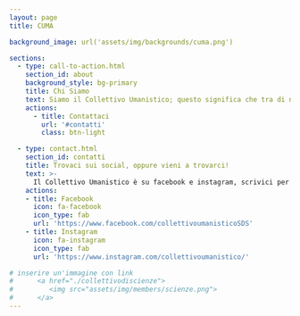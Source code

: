 ```yaml
---
layout: page
title: CUMA

background_image: url('assets/img/backgrounds/cuma.png')

sections:
  - type: call-to-action.html
    section_id: about
    background_style: bg-primary
    title: Chi Siamo
    text: Siamo il Collettivo Umanistico; questo significa che tra di noi ci sono persone dei corsi più disparati, da storia dell'arte a scienze della formazione, da lettere antiche a filologia moderna, per arrivare fino a belle arti. Questa varietà ci permette di contemplare vari punti di vista e avere uno sguardo critico su più facoltà. Siamo un collettivo nato da poco, proprio durante la quarantena. Per questo, le iniziative che abbiamo fatto sono state tutte online. In particolare i temi che ci stanno a cuore e su cui abbiamo lavorato sono -> la letteratura femminista, la questione ambientale, la violenza di genere... Ma è solo l'inizio!
    actions:
      - title: Contattaci
        url: '#contatti'
        class: btn-light

  - type: contact.html
    section_id: contatti
    title: Trovaci sui social, oppure vieni a trovarci!
    text: >-
      Il Collettivo Umanistico è su facebook e instagram, scrivici per entrare in contatto e sapere dove e quando ci ritroviamo!
    actions:
    - title: Facebook
      icon: fa-facebook
      icon_type: fab
      url: 'https://www.facebook.com/collettivoumanisticoSDS'
    - title: Instagram
      icon: fa-instagram
      icon_type: fab
      url: 'https://www.instagram.com/collettivoumanistico/'

# inserire un'immagine con link
#      <a href="./collettivodiscienze">
#         <img src="assets/img/members/scienze.png">
#      </a>
---
```

